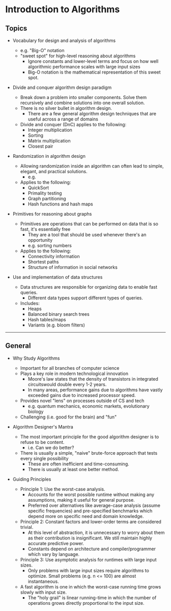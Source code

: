 # Introduction to Algorithms

## Topics

- Vocabulary for design and analysis of algorithms
  - e.g. "Big-O" notation
  - "sweet spot" for high-level reasoning about algorithms
    - Ignore constants and lower-level terms and focus on how well algorithmic performance scales with large input sizes
    - Big-O notation is the mathematical representation of this sweet spot.

- Divide and conquer algorithm design paradigm
  - Break down a problem into smaller components.  Solve them recursively and combine solutions into one overall solution.
  - There is no silver bullet in algorithm design.
    - There are a few general algorithm design techniques that are useful across a range of domains
  - Divide and conquer (DnC) applies to the following:
    - Integer multiplication
    - Sorting
    - Matrix multiplication
    - Closest pair

- Randomization in algorithm design
  - Allowing randomization inside an algorithm can often lead to simple, elegant, and practical solutions.
    - e.g.
  - Applies to the following:
    - QuickSort
    - Primality testing
    - Graph partitioning
    - Hash functions and hash maps

- Primitives for reasoning about graphs
  - Primitives are operations that can be performed on data that is so fast, it's essentially free
    - They are a tool that should be used whenever there's an opportunity
    - e.g. sorting numbers
  - Applies to the following:
    - Connectivity information
    - Shortest paths
    - Structure of information in social networks

- Use and implementation of data structures
  - Data structures are responsible for organizing data to enable fast queries.
    - Different data types support different types of queries.
  - Includes:
    - Heaps
    - Balanced binary search trees
    - Hash tables/maps
    - Variants (e.g. bloom filters)

---

## General

- Why Study Algorithms
  - Important for all branches of computer science
  - Plays a key role in modern technological innovation
    - Moore's law states that the density of transistors in integrated circuitswould double every 1-2 years.
    - In many areas, performance gains due to algorithms have vastly exceeded gains due to increased processor speed.
  - Provides novel "lens" on processes outside of CS and tech
    - e.g. quantum mechanics, economic markets, evolutionary biology
  - Challenging (i.e. good for the brain) and "fun"

- Algorithm Designer's Mantra
  - The most important principle for the good algorithm designer is to refuse to be content.
    - i.e. Can we do better?
  - There is usually a simple, "naive" brute-force approach that tests every single possibility
    - These are often inefficient and time-consuming.
    - There is usually at least one better method.

- Guiding Principles
  - Principle 1: Use the worst-case analysis.
    - Accounts for the worst possible runtime without making any assumptions, making it useful for general purpose.
    - Preferred over alternatives like average-case analysis (assume specific frequencies) and pre-specified benchmarks which depend more on specific need and domain knowledge.
  - Principle 2: Constant factors and lower-order terms are considered trivial.
    - At this level of abstraction, it is unnecessary to worry about them as their contribution is insignificant.  We still maintain highly accurate predictive power.
    - Constants depend on architecture and compiler/programmer which vary by language.
  - Principle 3: Use asymptotic analysis for runtimes with large input sizes.
    - Only problems with large input sizes require algorithms to optimize.  Small problems (e.g. n <= 100) are almost instantaneous.
  - A fast algorithm is one in which the worst-case running time grows slowly with input size.
    - The "holy grail" is linear running-time in which the number of operations grows directly proportional to the input size.
